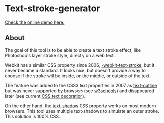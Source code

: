 Text-stroke-generator
=====================

[Check the online demo here.](http://owumaro.github.io/text-stroke-generator/)

## About

The goal of this tool is to be able to create a text stroke effect, like Photoshop's layer stroke style, directly on a web text.

Webkit has a similar CSS property since 2006, [-webkit-text-stroke](https://www.webkit.org/blog/85/introducing-text-stroke/), but it never became a standard. It looks nice, but doesn't provide a way to choose if the stroke will be inside, on the middle, or outside of the text.

The feature was added to the CSS3 text properties in 2007 as [text-outline](http://www.w3.org/TR/2007/WD-css3-text-20070306/#text-outline) but was never supported by browsers (see [w3schools](http://www.w3schools.com/cssref/css3_pr_text-outline.asp)) and disappeared later (see current [CSS text decoration](http://www.w3.org/TR/css-text-decor-3/)).

On the other hand, the [text-shadow](http://www.w3schools.com/cssref/css3_pr_text-shadow.asp) CSS property works on most modern browsers. This tool uses multiple text-shadows to simulate an outer stroke. This solution is 100% CSS.
